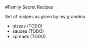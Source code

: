 #Family Secret Recipes

Set of recipes as gicen by my grandma

- pizzas (TODO)
- sauces (TODO)
- spreads (TODO)
